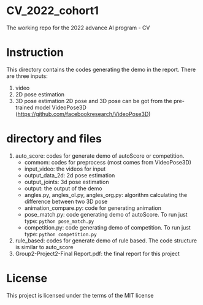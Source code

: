 # CV_2022_cohort1
The working repo for the 2022 advance AI program - CV
# Instruction 
This directory contains the codes generating the demo in the report. There are three inputs:
1. video
2. 2D pose estimation 
3. 3D pose estimation
2D pose and 3D pose can be got from the pre-trained model VideoPose3D (https://github.com/facebookresearch/VideoPose3D)

# directory and files
1. auto_score: codes for generate demo of autoScore or competition. 
    + commom: codes for preprocess (most comes from VideoPose3D)
    + input_video: the videos for input
    + output_data_2d: 2d pose estimation 
    + output_joints: 3d pose estimation
    + output: the output of the demo
    + angles.py, angles_ol.py, angles_org.py: algorithm calculating the difference between two 3D pose 
    + animation_compare.py: code for generating animation
    + pose_match.py: code generating demo of autoScore. To run just type: `python pose_match.py`
    + competition.py: code generating demo of competition. To run just type: `python competition.py`
2. rule_based: codes for generate demo of rule based. The code structure is similar to auto_score
3. Group2-Project2-Final Report.pdf: the final report for this project

# License
This project is licensed under the terms of the MIT license
